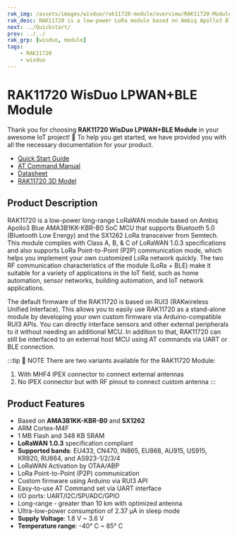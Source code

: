 ```yaml
---
rak_img: /assets/images/wisduo/rak11720-module/overview/RAK11720-Module.png
rak_desc: RAK11720 is a low-power LoRa module based on Ambiq Apollo3 Blue AMA3B1KK-KBR-B0 SoC MCU that supports Bluetooth 5.0 (Bluetooth Low Energy) and the newest SX1262 LoRa transceiver from Semtech. RAK11720 firmware is based on RUI3.
next: ../Quickstart/
prev: ../../
rak_grp: [wisduo, module]
tags:
    - RAK11720
    - wisduo
---
```


# RAK11720 WisDuo LPWAN+BLE Module

Thank you for choosing **RAK11720 WisDuo LPWAN+BLE Module** in your awesome IoT project! 🎉 To help you get started, we have provided you with all the necessary documentation for your product.

* [Quick Start Guide](../Quickstart/)
* [AT Command Manual](../AT-Command-Manual/)
* [Datasheet](../Datasheet/)
* [RAK11720 3D Model](https://downloads.rakwireless.com/3D_File/WisDuo/3D_RAK11720.step)

## Product Description

RAK11720 is a low-power long-range LoRaWAN module based on Ambiq Apollo3 Blue AMA3B1KK-KBR-B0 SoC MCU that supports Bluetooth 5.0 (Bluetooth Low Energy) and the SX1262 LoRa transceiver from Semtech. This module complies with Class A, B, & C of LoRaWAN 1.0.3 specifications and also supports LoRa Point-to-Point (P2P) communication mode, which helps you implement your own customized LoRa network quickly. The two RF communication characteristics of the module (LoRa + BLE) make it suitable for a variety of applications in the IoT field, such as home automation, sensor networks, building automation, and IoT network applications.

The default firmware of the RAK11720 is based on RUI3 (RAKwireless Unified Interface). This allows you to easily use RAK11720 as a stand-alone module by developing your own custom firmware via Arduino-compatible RUI3 APIs. You can directly interface sensors and other external peripherals to it without needing an additional MCU. In addition to that, RAK11720 can still be interfaced to an external host MCU using AT commands via UART or BLE connection.

:::tip 📝 NOTE
There are two variants available for the RAK11720 Module:
1. With MHF4 IPEX connector to connect external antennas
2. No IPEX connector but with RF pinout to connect custom antenna
:::

## Product Features

- Based on **AMA3B1KK-KBR-B0** and **SX1262**
- ARM Cortex-M4F
- 1&nbsp;MB Flash and 348&nbsp;KB SRAM
- **LoRaWAN 1.0.3** specification compliant
- **Supported bands**: EU433, CN470, IN865, EU868, AU915, US915, KR920, RU864, and AS923-1/2/3/4
- LoRaWAN Activation by OTAA/ABP
- LoRa Point-to-Point (P2P) communication
- Custom firmware using Arduino via RUI3 API
- Easy-to-use AT Command set via UART interface
- I/O ports: UART/I2C/SPI/ADC/GPIO
- Long-range - greater than 10&nbsp;km with optimized antenna
- Ultra-low-power consumption of 2.37&nbsp;μA in sleep mode
- **Supply Voltage**: 1.8&nbsp;V ~ 3.6&nbsp;V
- **Temperature range**: -40°&nbsp;C ~ 85°&nbsp;C
